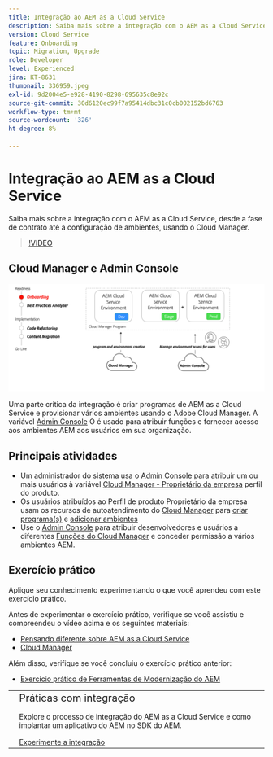 ```yaml
---
title: Integração ao AEM as a Cloud Service
description: Saiba mais sobre a integração com o AEM as a Cloud Service, desde a fase de contrato até a configuração de ambientes usando o Cloud Manager.
version: Cloud Service
feature: Onboarding
topic: Migration, Upgrade
role: Developer
level: Experienced
jira: KT-8631
thumbnail: 336959.jpeg
exl-id: 9d2004e5-e928-4190-8298-695635c8e92c
source-git-commit: 30d6120ec99f7a95414dbc31c0cb002152bd6763
workflow-type: tm+mt
source-wordcount: '326'
ht-degree: 8%

---
```


# Integração ao AEM as a Cloud Service

Saiba mais sobre a integração com o AEM as a Cloud Service, desde a fase de contrato até a configuração de ambientes, usando o Cloud Manager.

>[!VIDEO](https://video.tv.adobe.com/v/336959?quality=12&learn=on)

## Cloud Manager e Admin Console

![Diagrama de alto nível integrado](assets/onboarding-diagram.png)

Uma parte crítica da integração é criar programas de AEM as a Cloud Service e provisionar vários ambientes usando o Adobe Cloud Manager. A variável [Admin Console](https://adminconsole.adobe.com/) O é usado para atribuir funções e fornecer acesso aos ambientes AEM aos usuários em sua organização.

## Principais atividades

+ Um administrador do sistema usa o [Admin Console](https://adminconsole.adobe.com/) para atribuir um ou mais usuários à variável [Cloud Manager - Proprietário da empresa](https://experienceleague.adobe.com/docs/experience-manager-cloud-manager/using/requirements/setting-up-users-and-roles.html) perfil do produto.
+ Os usuários atribuídos ao Perfil de produto Proprietário da empresa usam os recursos de autoatendimento do [Cloud Manager](https://experienceleague.adobe.com/docs/experience-manager-cloud-manager/using/introduction-to-cloud-manager.html?lang=pt-BR) para [criar programa(s)](https://experienceleague.adobe.com/docs/experience-manager-cloud-service/implementing/using-cloud-manager/production-programs/creating-production-program.html) e [adicionar ambientes](https://experienceleague.adobe.com/docs/experience-manager-cloud-service/implementing/using-cloud-manager/manage-environments.html)
+ Use o [Admin Console](https://adminconsole.adobe.com/) para atribuir desenvolvedores e usuários a diferentes [Funções do Cloud Manager](https://experienceleague.adobe.com/docs/experience-manager-cloud-manager/using/requirements/setting-up-users-and-roles.html) e conceder permissão a vários ambientes AEM.

## Exercício prático

Aplique seu conhecimento experimentando o que você aprendeu com este exercício prático.

Antes de experimentar o exercício prático, verifique se você assistiu e compreendeu o vídeo acima e os seguintes materiais:

+ [Pensando diferente sobre AEM as a Cloud Service](./introduction.md)
+ [Cloud Manager](./cloud-manager.md)

Além disso, verifique se você concluiu o exercício prático anterior:

+ [Exercício prático de Ferramentas de Modernização do AEM](./aem-modernization-tools.md#hands-on-exercise)

<table style="border-width:0">
    <tr>
        <td style="width:150px">
            <a  rel="noreferrer"
                target="_blank"
                href="https://github.com/adobe/aem-cloud-engineering-video-series-exercises/tree/session3-onboarding#bootcamp---session-3-on-boarding"><img alt="Repositório GitHub de exercícios práticos" src="./assets/github.png"/>
            </a>        
        </td>
        <td style="width:100%;margin-bottom:1rem;">
            <div style="font-size:1.25rem;font-weight:400;">Práticas com integração</div>
            <p style="margin:1rem 0">
                Explore o processo de integração do AEM as a Cloud Service e como implantar um aplicativo do AEM no SDK do AEM.
            </p>
            <a  rel="noreferrer"
                target="_blank"
                href="https://github.com/adobe/aem-cloud-engineering-video-series-exercises/tree/session3-onboarding#bootcamp---session-3-on-boarding" class="spectrum-Button spectrum-Button--primary spectrum-Button--sizeM">
                <span class="spectrum-Button-label has-no-wrap has-text-weight-bold">Experimente a integração</span>
            </a>
        </td>
    </tr>
</table>
